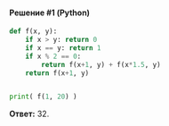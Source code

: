 #### Решение #1 (Python)
```python
def f(x, y):
	if x > y: return 0
	if x == y: return 1
	if x % 2 == 0:
		return f(x+1, y) + f(x*1.5, y)
	return f(x+1, y)


print( f(1, 20) )
```
**Ответ:** 32.
